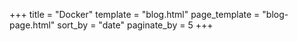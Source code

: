 +++
title = "Docker"
template = "blog.html"
page_template = "blog-page.html"
sort_by = "date" 
paginate_by = 5
+++
